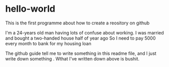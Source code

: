# hello-world
This is the first programme about how to create a reository on github

I'm a 24-years old man having lots of confuse about working.
I was married and bought a two-handed house half of year ago
So I need to pay 5000 every month to bank for my housing loan 

The github guide tell me to write something in this readme file, and I just write down something .
Wthat I've written down above is bushit.
